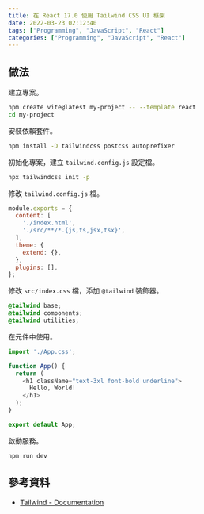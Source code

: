 ```yaml
---
title: 在 React 17.0 使用 Tailwind CSS UI 框架
date: 2022-03-23 02:12:40
tags: ["Programming", "JavaScript", "React"]
categories: ["Programming", "JavaScript", "React"]
---
```


## 做法

建立專案。

```bash
npm create vite@latest my-project -- --template react
cd my-project
```

安裝依賴套件。

```bash
npm install -D tailwindcss postcss autoprefixer
```

初始化專案，建立 `tailwind.config.js` 設定檔。

```bash
npx tailwindcss init -p
```

修改 `tailwind.config.js` 檔。

```js
module.exports = {
  content: [
    './index.html',
    './src/**/*.{js,ts,jsx,tsx}',
  ],
  theme: {
    extend: {},
  },
  plugins: [],
};
```

修改 `src/index.css` 檔，添加 `@tailwind` 裝飾器。

```css
@tailwind base;
@tailwind components;
@tailwind utilities;
```

在元件中使用。

```js
import './App.css';

function App() {
  return (
    <h1 className="text-3xl font-bold underline">
      Hello, World!
    </h1>
  );
}

export default App;
```

啟動服務。

```bash
npm run dev
```

## 參考資料

- [Tailwind - Documentation](https://tailwindcss.com/docs/guides/vite)
